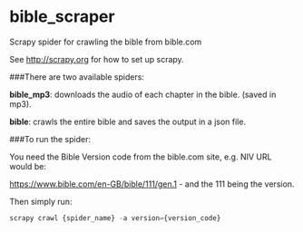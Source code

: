 # bible_scraper
Scrapy spider for crawling the bible from bible.com

See http://scrapy.org for how to set up scrapy. 

###There are two available spiders:

  **bible_mp3**: downloads the audio of each chapter in the bible. (saved in mp3).
  
  **bible**: crawls the entire bible and saves the output in a json file. 

###To run the spider: 

You need the Bible Version code from the bible.com site, e.g. NIV URL would be: 

https://www.bible.com/en-GB/bible/111/gen.1 -  and the 111 being the version.

Then simply run: 
```python
scrapy crawl {spider_name} -a version={version_code}
```
